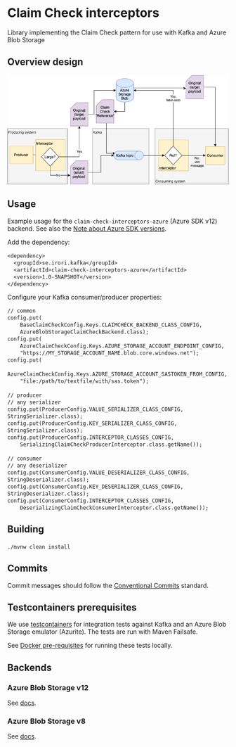 # Claim Check interceptors
Library implementing the Claim Check pattern for use with Kafka and Azure Blob Storage

## Overview design
![Claim check interceptor design diagram](/docs/claim-check-blob.png)

## Usage
Example usage for the `claim-check-interceptors-azure` (Azure SDK v12) backend. See also the 
[Note about Azure SDK versions](claim-check-interceptors-azure).

Add the dependency:
```
<dependency>
  <groupId>se.irori.kafka</groupId>
  <artifactId>claim-check-interceptors-azure</artifactId>
  <version>1.0-SNAPSHOT</version>
</dependency>
```

Configure your Kafka consumer/producer properties:
```
// common
config.put(
    BaseClaimCheckConfig.Keys.CLAIMCHECK_BACKEND_CLASS_CONFIG,
    AzureBlobStorageClaimCheckBackend.class);
config.put(
    AzureClaimCheckConfig.Keys.AZURE_STORAGE_ACCOUNT_ENDPOINT_CONFIG,
    "https://MY_STORAGE_ACCOUNT_NAME.blob.core.windows.net");    
config.put(
    AzureClaimCheckConfig.Keys.AZURE_STORAGE_ACCOUNT_SASTOKEN_FROM_CONFIG,
    "file:/path/to/textfile/with/sas.token");   

// producer
// any serializer
config.put(ProducerConfig.VALUE_SERIALIZER_CLASS_CONFIG, StringSerializer.class);
config.put(ProducerConfig.KEY_SERIALIZER_CLASS_CONFIG, StringSerializer.class);
config.put(ProducerConfig.INTERCEPTOR_CLASSES_CONFIG,
    SerializingClaimCheckProducerInterceptor.class.getName());
    
// consumer 
// any deserializer
config.put(ConsumerConfig.VALUE_DESERIALIZER_CLASS_CONFIG, StringDeserializer.class);
config.put(ConsumerConfig.KEY_DESERIALIZER_CLASS_CONFIG, StringDeserializer.class);
config.put(ConsumerConfig.INTERCEPTOR_CLASSES_CONFIG,
    DeserializingClaimCheckConsumerInterceptor.class.getName());
```

## Building 

`./mvnw clean install`

## Commits

Commit messages should follow the [Conventional Commits](https://www.conventionalcommits.org/en/v1.0.0/) standard.

## Testcontainers prerequisites
We use [testcontainers](https://www.testcontainers.org) for integration tests against Kafka and an
Azure Blob Storage emulator (Azurite). The tests are run with Maven Failsafe.

See [Docker pre-requisites](https://www.testcontainers.org/supported_docker_environment/)
for running these tests locally.

## Backends

### Azure Blob Storage v12
See [docs](./claim-check-interceptors-azure/README.md).

### Azure Blob Storage v8
See [docs](./claim-check-interceptors-azure-8/README.md).
